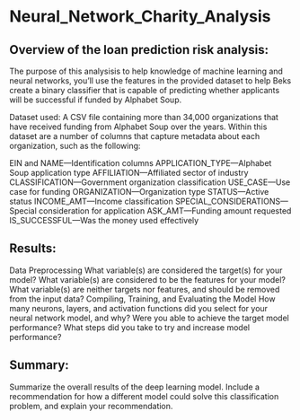 # Neural_Network_Charity_Analysis
## Overview of the loan prediction risk analysis:

The purpose of this analysisis to help knowledge of machine learning and neural networks, you’ll use the features in the provided dataset to help Beks create a binary classifier that is capable of predicting whether applicants will be successful if funded by Alphabet Soup.

Dataset used:
A CSV file containing more than 34,000 organizations that have received funding from Alphabet Soup over the years. Within this dataset are a number of columns that capture metadata about each organization, such as the following:

EIN and NAME—Identification columns
APPLICATION_TYPE—Alphabet Soup application type
AFFILIATION—Affiliated sector of industry
CLASSIFICATION—Government organization classification
USE_CASE—Use case for funding
ORGANIZATION—Organization type
STATUS—Active status
INCOME_AMT—Income classification
SPECIAL_CONSIDERATIONS—Special consideration for application
ASK_AMT—Funding amount requested
IS_SUCCESSFUL—Was the money used effectively

##  Results:

Data Preprocessing
What variable(s) are considered the target(s) for your model?
What variable(s) are considered to be the features for your model?
What variable(s) are neither targets nor features, and should be removed from the input data?
Compiling, Training, and Evaluating the Model
How many neurons, layers, and activation functions did you select for your neural network model, and why?
Were you able to achieve the target model performance?
What steps did you take to try and increase model performance?

##  Summary:

Summarize the overall results of the deep learning model. Include a recommendation for how a different model could solve this classification problem, and explain your recommendation.